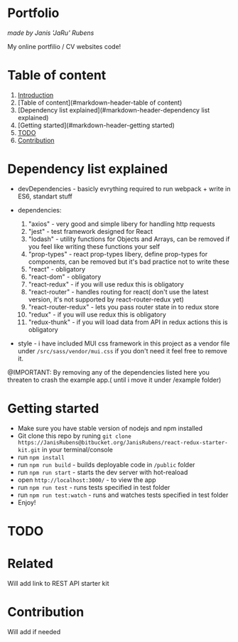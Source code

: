 # Portfolio #
*made by Janis 'JaRu' Rubens*

My online portfilio / CV websites code!

# Table of content #

1. [Introduction](#markdown-header-Portfolio)
2. [Table of content](#markdown-header-table of content)
3. [Dependency list explained](#markdown-header-dependency list explained)
4. [Getting started](#markdown-header-getting started)
5. [TODO](#markdown-header-todo)
6. [Contribution](#markdown-header-contribution)


# Dependency list explained #

* devDependencies - basicly evrything required to run webpack + write in ES6, standart stuff
* dependencies:
    1. "axios" - very good and simple libery for handling http requests
    2. "jest" - test framework designed for React
    3. "lodash" - utility functions for Objects and Arrays, can be removed if you feel like writing these functions your self
    4. "prop-types" - react prop-types libery, define prop-types for components, can be removed but it's bad practice not to write these
    5. "react" - obligatory
    6. "react-dom" - obligatory
    7. "react-redux" - if you will use redux this is obligatory
    8. "react-router" - handles routing for react( don't use the latest version, it's not supported by react-router-redux yet)
    9. "react-router-redux" - lets you pass router state in to redux store
    10. "redux" - if you will use redux this is obligatory
    11. "redux-thunk" - if you will load data from API in redux actions this is obligatory


 * style - i have included MUI css framework in this project as a vendor file under `/src/sass/vendor/mui.css` if you don't need it feel free to remove it.


 @IMPORTANT: By removing any of the dependencies listed here you threaten to crash the example app.( until i move it under /example folder)

# Getting started #

* Make sure you have stable version of nodejs and npm installed
* Git clone this repo by runing `git clone https://JanisRubens@bitbucket.org/JanisRubens/react-redux-starter-kit.git` in your terminal/console
* run `npm install`
* run `npm run build` - builds deployable code in `/public` folder
* run `npm run start` - starts the dev server with hot-reaload
* open `http://localhost:3000/` - to view the app
* run `npm run test` - runs tests specified in test folder
* run `npm run test:watch` - runs and watches tests specified in test folder
* Enjoy!

# TODO #



# Related #

Will add link to REST API starter kit

# Contribution #

Will add if needed
